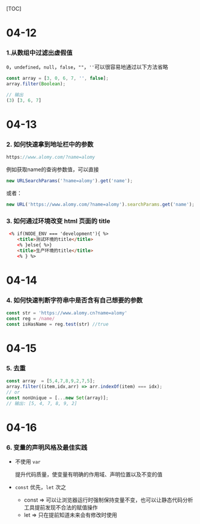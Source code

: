 [TOC]

# 04-12

### 1.从数组中过滤出虚假值

`0`，`undefined`，`null`，`false`，`""`，`''`可以很容易地通过以下方法省略

```js
const array = [3, 0, 6, 7, '', false];
array.filter(Boolean);

// 输出
(3) [3, 6, 7]
```



# 04-13

### 2. 如何快速拿到地址栏中的参数 

```js
https://www.alomy.com/?name=alomy
```

例如获取name的查询参数值，可以直接

```js
new URLSearchParams('?name=alomy').get('name');
```

或者：

```js
new URL('https://www.alomy.com/?name=alomy').searchParams.get('name');
```

### 3. 如何通过环境改变 html 页面的 title

```html
 <% if(NODE_ENV === 'development'){ %>
    <title>测试环境的title</title>
    <% }else{ %>}
    <title>生产环境的title</title>
    <% } %>
```



# 04-14

### 4. 如何快速判断字符串中是否含有自己想要的参数

```js
const str = 'https://www.alomy.cn?name=alomy'
const reg = /name/
const isHasName = reg.test(str) //true

```



# 04-15

### 5. 去重

```js
const array  = [5,4,7,8,9,2,7,5];
array.filter((item,idx,arr) => arr.indexOf(item) === idx);
// or
const nonUnique = [...new Set(array)];
// 输出: [5, 4, 7, 8, 9, 2]
```



# 04-16

### 6. 变量的声明风格及最佳实践

* 不使用 `var`

  提升代码质量，使变量有明确的作用域、声明位置以及不变的值

* `const` 优先，`let` 次之

  * const => 可以让浏览器运行时强制保持变量不变，也可以让静态代码分析工具提前发现不合法的赋值操作
  * let => 只在提前知道未来会有修改时使用